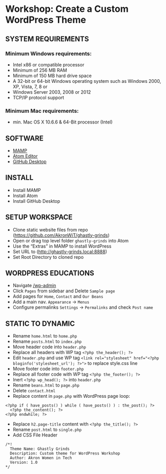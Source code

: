 # Workshop: Create a Custom WordPress Theme

## SYSTEM REQUIREMENTS

### Minimum Windows requirements:
- Intel x86 or compatible processor
- Minimum of 256 MB RAM
- Minimum of 150 MB hard drive space
- A 32-bit or 64-bit Windows operating system such as Windows 2000, XP, Vista, 7, 8 or
- Windows Server 2003, 2008 or 2012
- TCP/IP protocol support

### Minimum Mac requirements:
- min. Mac OS X 10.6.6 & 64-Bit processor (Intel)

## SOFTWARE
- [MAMP](https://www.mamp.info)
- [Atom Editor](http:/atom.io)
- [GitHub Desktop](https://desktop.github.com/)

## INSTALL
- Install MAMP
- Install Atom
- Install GitHub Desktop

## SETUP WORKSPACE
- Clone static website files from repo (https://github.com/AkronWiT/ghastly-grinds)
- Open or drag top level folder `ghastly-grinds` into Atom
- Use the “Extras” in MAMP to install WordPress
- Set URL to (http://ghastly-grinds.local:8888)
- Set Root Directory to cloned repo

## WORDPRESS EDUCATIONS
- Navigate [/wp-admin](http://ghastly-grinds.local:8888/wp-admin)
- Click `Pages` from sidebar and Delete `Sample page`
- Add pages for `Home`, `Contact` and `Our Beans`
- Add a main nav. `Appearance` -> `Menus`
- Configure permalinks `Settings` -> `Permalinks` and check `Post name`

## STATIC TO DYNAMIC
- Rename `home.html` to `home.php`
- Rename `posts.html` to `index.php`
- Move header code into `header.php`
- Replace all headers with WP tag `<?php the_header(); ?>`
- Edit `header.php` and use WP tag `<link rel="stylesheet" href="<?php bloginfo('stylesheet_url'); ?>">` to replace style.css line
- Move footer code into `footer.php`
- Replace all footer code with WP tag `<?php the_footer(); ?>`
- Inert `<?php wp_head(); ?>` into `header.php`
- Rename `beans.html` to `page.php`
- Delete `contact.html`
- Replace content in `page.php` with WordPress page loop:
```
<?php if ( have_posts() ) while ( have_posts() ) : the_post(); ?>
  <?php the_content(); ?>
<?php endwhile; ?>
```
- Replace `h2.page-title` content with `<?php the_title(); ?>`
- Rename `post.html` to `single.php`
- Add CSS File Header
```
/*!
  Theme Name: Ghastly Grinds
  Description: Custom theme for WordPress Workshop
  Author: Akron Women in Tech
  Version: 1.0
*/
```
